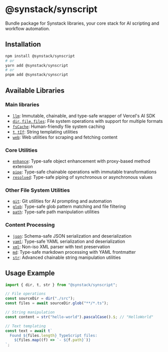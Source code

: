 # @synstack/synscript

Bundle package for Synstack libraries, your core stack for AI scripting and workflow automation.

## Installation

```bash
npm install @synstack/synscript
# or
yarn add @synstack/synscript
# or
pnpm add @synstack/synscript
```

## Available Libraries

### Main libraries

- [`llm`](../llm/README.md): Immutable, chainable, and type-safe wrapper of Vercel's AI SDK
- [`dir`, `file`, `files`](../fs/README.md): File system operations with support for multiple formats
- [`fsCache`](../fs-cache/README.md): Human-friendly file system caching
- [`t`, `tIf`](../text/README.md): String templating utilities
- [`web`](../web/README.md): Web utilities for scraping and fetching content

### Core Utilities

- [`enhance`](../enhance/README.md): Type-safe object enhancement with proxy-based method extension
- [`pipe`](../pipe/README.md): Type-safe chainable operations with immutable transformations
- [`resolved`](../resolved/README.md): Type-safe piping of synchronous or asynchronous values

### Other File System Utilities

- [`git`](../git/README.md): Git utilities for AI prompting and automation
- [`glob`](../glob/README.md): Type-safe glob pattern matching and file filtering
- [`path`](../path/README.md): Type-safe path manipulation utilities

### Content Processing

- [`json`](../json/README.md): Schema-safe JSON serialization and deserialization
- [`yaml`](../yaml/README.md): Type-safe YAML serialization and deserialization
- [`xml`](../xml/README.md): Non-iso XML parser with text preservation
- [`md`](../markdown/README.md): Type-safe markdown processing with YAML frontmatter
- [`str`](../str/README.md): Advanced chainable string manipulation utilities

## Usage Example

```typescript
import { dir, t, str } from "@synstack/synscript";

// File operations
const sourceDir = dir("./src");
const files = await sourceDir.glob("**/*.ts");

// String manipulation
const content = str("hello-world").pascalCase().$; // "HelloWorld"

// Text templating
const text = await t`
  Found ${files.length} TypeScript files:
    ${files.map((f) => `- ${f.path}`)}
`;
```